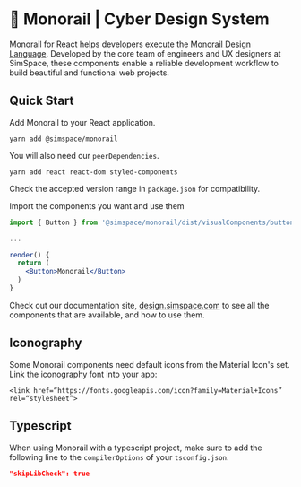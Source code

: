 # 🚝 Monorail | Cyber Design System

Monorail for React helps developers execute the [Monorail Design Language](https://design.simspace.com). Developed by the core team of engineers and UX designers at SimSpace, these components enable a reliable development workflow to build beautiful and functional web projects.

## Quick Start

Add Monorail to your React application.

```
yarn add @simspace/monorail
```

You will also need our `peerDependencies`.

```
yarn add react react-dom styled-components
```

Check the accepted version range in `package.json` for compatibility.

Import the components you want and use them

```jsx
import { Button } from '@simspace/monorail/dist/visualComponents/buttons/Button'

...

render() {
  return (
    <Button>Monorail</Button>
  )
}
```

Check out our documentation site, [design.simspace.com](https://design.simspace.com) to see all the components that are available, and how to use them.

## Iconography

Some Monorail components need default icons from the Material Icon's set. Link the iconography font into your app:

`<link href=“https://fonts.googleapis.com/icon?family=Material+Icons” rel=“stylesheet”>`

## Typescript

When using Monorail with a typescript project, make sure to add the following line to the `compilerOptions` of your `tsconfig.json`.

```json
"skipLibCheck": true
```